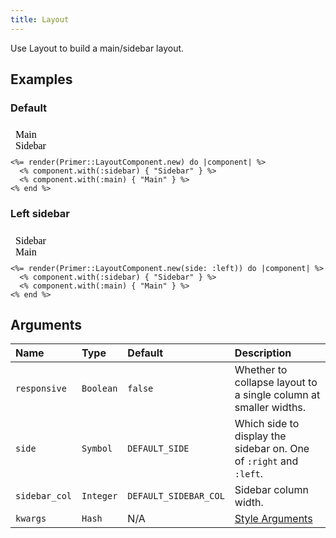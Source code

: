 ```yaml
---
title: Layout
---
```


Use Layout to build a main/sidebar layout.

## Examples

### Default

<iframe style="width: 100%; border: 0px; height: 40px;" srcdoc="<html><head><link href='https://unpkg.com/@primer/css/dist/primer.css' rel='stylesheet'></head><body><div class='gutter-condensed gutter-lg d-flex'>  <div class='flex-shrink-0 col-9'>    Main</div>    <div class='flex-shrink-0 col-3'>      Sidebar</div></div></body></html>"></iframe>

```erb
<%= render(Primer::LayoutComponent.new) do |component| %>
  <% component.with(:sidebar) { "Sidebar" } %>
  <% component.with(:main) { "Main" } %>
<% end %>
```

### Left sidebar

<iframe style="width: 100%; border: 0px; height: 40px;" srcdoc="<html><head><link href='https://unpkg.com/@primer/css/dist/primer.css' rel='stylesheet'></head><body><div class='gutter-condensed gutter-lg d-flex'>    <div class='flex-shrink-0 col-3'>      Sidebar</div>  <div class='flex-shrink-0 col-9'>    Main</div></div></body></html>"></iframe>

```erb
<%= render(Primer::LayoutComponent.new(side: :left)) do |component| %>
  <% component.with(:sidebar) { "Sidebar" } %>
  <% component.with(:main) { "Main" } %>
<% end %>
```

## Arguments

| Name | Type | Default | Description |
| :- | :- | :- | :- |
| `responsive` | `Boolean` | `false` | Whether to collapse layout to a single column at smaller widths. |
| `side` | `Symbol` | `DEFAULT_SIDE` | Which side to display the sidebar on. One of `:right` and `:left`. |
| `sidebar_col` | `Integer` | `DEFAULT_SIDEBAR_COL` | Sidebar column width. |
| `kwargs` | `Hash` | N/A | [Style Arguments](/style-arguments) |
